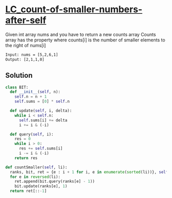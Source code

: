 # [LC_count-of-smaller-numbers-after-self](https://leetcode.com/problems/count-of-smaller-numbers-after-self)

Given int array nums and you have to return a new counts array
Counts array has the property where counts[i] is the number of smaller elements to the right of nums[i]

```txt
Input: nums = [5,2,6,1]
Output: [2,1,1,0]
```

## Solution

```py
class BIT:
  def __init__(self, n):
    self.n = n + 1
    self.sums = [0] * self.n

  def update(self, i, delta):
    while i < self.n:
      self.sums[i] += delta
      i += i & (-i)

  def query(self, i):
    res = 0
    while i > 0:
      res += self.sums[i]
      i -= i & (-i)
    return res

def countSmaller(self, li):
  ranks, bit, ret = {e : i + 1 for i, e in enumerate(sorted(li))}, self.BIT(len(li)), []
  for e in reversed(li):
    ret.append(bit.query(ranks[e] - 1))
    bit.update(ranks[e], 1)
  return ret[::-1]
```
